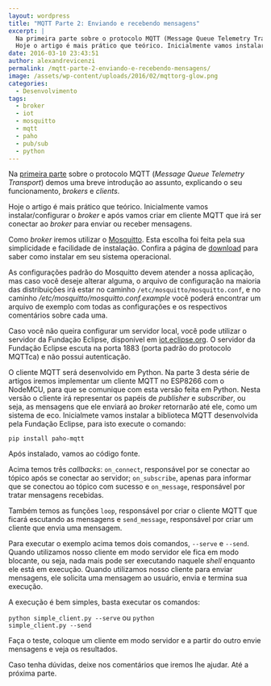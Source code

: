 ```yaml
---
layout: wordpress
title: "MQTT Parte 2: Enviando e recebendo mensagens"
excerpt: |
  Na primeira parte sobre o protocolo MQTT (Message Queue Telemetry Transport) demos uma breve introdução ao assunto, explicando o seu funcionamento, brokers e clients.
  Hoje o artigo é mais prático que teórico. Inicialmente vamos instalar/configurar o broker e após vamos criar em cliente MQTT que irá ser conectar ao broker para enviar ou receber mensagens.
date: 2016-03-10 23:43:51
author: alexandrevicenzi
permalink: /mqtt-parte-2-enviando-e-recebendo-mensagens/
image: /assets/wp-content/uploads/2016/02/mqttorg-glow.png
categories:
  - Desenvolvimento
tags:
  - broker
  - iot
  - mosquitto
  - mqtt
  - paho
  - pub/sub
  - python
---
```


Na <a href="/mqtt-parte-1-o-que-e-mqtt">primeira parte</a> sobre o protocolo MQTT (<em>Message Queue Telemetry Transport</em>) demos uma breve introdução ao assunto, explicando o seu funcionamento, <em>brokers</em> e <em>clients</em>.

Hoje o artigo é mais prático que teórico. Inicialmente vamos instalar/configurar o <em>broker</em> e após vamos criar em cliente MQTT que irá ser conectar ao <em>broker</em> para enviar ou receber mensagens.

<!--more-->

Como <em>broker</em> iremos utilizar o <a href="http://mosquitto.org/" target="_blank">Mosquitto</a>. Esta escolha foi feita pela sua simplicidade e facilidade de instalação. Confira a página de <a href="http://mosquitto.org/download/" target="_blank">download</a> para saber como instalar em seu sistema operacional.

As configurações padrão do Mosquitto devem atender a nossa aplicação, mas caso você deseje alterar alguma, o arquivo de configuração na maioria das distribuições irá estar no caminho <code>/etc/mosquitto/mosquitto.conf</code>, e no caminho <em>/etc/mosquitto/mosquitto.conf.example</em> você poderá encontrar um arquivo de exemplo com todas as configurações e os respectivos comentários sobre cada uma.

Caso você não queira configurar um servidor local, você pode utilizar o servidor da Fundação Eclipse, disponível em <a href="http://iot.eclipse.org" target="_blank">iot.eclipse.org</a>. O servidor da Fundação Eclipse escuta na porta 1883 (porta padrão do protocolo MQTTca) e não possui autenticação.

O cliente MQTT será desenvolvido em Python. Na parte 3 desta série de artigos iremos implementar um cliente MQTT no ESP8266 com o NodeMCU, para que se comunique com esta versão feita em Python. Nesta versão o cliente irá representar os papéis de <em>publisher</em> e <em>subscriber</em>, ou seja, as mensagens que ele enviará ao <em>broker</em> retornarão até ele, como um sistema de eco. Inicialmete vamos instalar a biblioteca MQTT desenvolvida pela Fundação Eclipse, para isto execute o comando:

<code>pip install paho-mqtt</code>

Após instalado, vamos ao código fonte.

<script type='text/javascript' src='//gistfy-app.herokuapp.com/github/ButecoOpenSource/exemplos/mqtt/simple_client.py?branch=master'></script>

Acima temos três <em>callbacks</em>: <code>on_connect</code>, responsável por se conectar ao tópico após se conectar ao servidor; <code>on_subscribe</code>, apenas para informar que se conectou ao tópico com sucesso e <code>on_message</code>, responsável por tratar mensagens recebidas.

Também temos as funções <code>loop</code>, responsável por criar o cliente MQTT que ficará escutando as mensagens e <code>send_message</code>, responsável por criar um cliente que envia uma mensagem.

Para executar o exemplo acima temos dois comandos, <code>--serve</code> e <code>--send</code>. Quando utilizamos nosso cliente em modo servidor ele fica em modo blocante, ou seja, nada mais pode ser executando naquele <em>shell</em> enquanto ele está em execução. Quando utilizamos nosso cliente para enviar mensagens, ele solicita uma mensagem ao usuário, envia e termina sua execução.

A execução é bem simples, basta executar os comandos:

<code>python simple_client.py --serve</code> ou <code>python simple_client.py --send</code>

Faça o teste, coloque um cliente em modo servidor e a partir do outro envie mensagens e veja os resultados.

Caso tenha dúvidas, deixe nos comentários que iremos lhe ajudar. Até a próxima parte.
